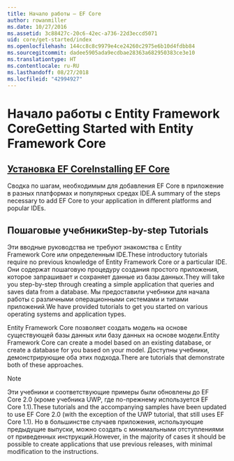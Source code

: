 ```yaml
---
title: Начало работы — EF Core
author: rowanmiller
ms.date: 10/27/2016
ms.assetid: 3c88427c-20c6-42ec-a736-22d3eccd5071
uid: core/get-started/index
ms.openlocfilehash: 144cc8c8c9979e4ce24260c2975e6b10d4fdbb84
ms.sourcegitcommit: dadee5905ada9ecdbae28363a682950383ce3e10
ms.translationtype: HT
ms.contentlocale: ru-RU
ms.lasthandoff: 08/27/2018
ms.locfileid: "42994927"
---
```

# <a name="getting-started-with-entity-framework-core"></a><span data-ttu-id="1e6e2-102">Начало работы с Entity Framework Core</span><span class="sxs-lookup"><span data-stu-id="1e6e2-102">Getting Started with Entity Framework Core</span></span>

## <a name="installing-ef-coreinstallindexmd"></a>[<span data-ttu-id="1e6e2-103">Установка EF Core</span><span class="sxs-lookup"><span data-stu-id="1e6e2-103">Installing EF Core</span></span>](install/index.md)

<span data-ttu-id="1e6e2-104">Сводка по шагам, необходимым для добавления EF Core в приложение в разных платформах и популярных средах IDE.</span><span class="sxs-lookup"><span data-stu-id="1e6e2-104">A summary of the steps necessary to add EF Core to your application in different platforms and popular IDEs.</span></span>

## <a name="step-by-step-tutorials"></a><span data-ttu-id="1e6e2-105">Пошаговые учебники</span><span class="sxs-lookup"><span data-stu-id="1e6e2-105">Step-by-step Tutorials</span></span>

<span data-ttu-id="1e6e2-106">Эти вводные руководства не требуют знакомства с Entity Framework Core или определенным IDE.</span><span class="sxs-lookup"><span data-stu-id="1e6e2-106">These introductory tutorials require no previous knowledge of Entity Framework Core or a particular IDE.</span></span> <span data-ttu-id="1e6e2-107">Они содержат пошаговую процедуру создания простого приложения, которое запрашивает и сохраняет данные из базы данных.</span><span class="sxs-lookup"><span data-stu-id="1e6e2-107">They will take you step-by-step through creating a simple application that queries and saves data from a database.</span></span> <span data-ttu-id="1e6e2-108">Мы предоставили учебники для начала работы с различными операционными системами и типами приложений.</span><span class="sxs-lookup"><span data-stu-id="1e6e2-108">We have provided tutorials to get you started on various operating systems and application types.</span></span>

<span data-ttu-id="1e6e2-109">Entity Framework Core позволяет создать модель на основе существующей базы данных или базу данных на основе модели.</span><span class="sxs-lookup"><span data-stu-id="1e6e2-109">Entity Framework Core can create a model based on an existing database, or create a database for you based on your model.</span></span> <span data-ttu-id="1e6e2-110">Доступны учебники, демонстрирующие оба этих подхода.</span><span class="sxs-lookup"><span data-stu-id="1e6e2-110">There are tutorials that demonstrate both of these approaches.</span></span>

> [!NOTE]  
> <span data-ttu-id="1e6e2-111">Эти учебники и соответствующие примеры были обновлены до EF Core 2.0 (кроме учебника UWP, где по-прежнему используется EF Core 1.1).</span><span class="sxs-lookup"><span data-stu-id="1e6e2-111">These tutorials and the accompanying samples have been updated to use EF Core 2.0 (with the exception of the UWP tutorial, that still uses EF Core 1.1).</span></span> <span data-ttu-id="1e6e2-112">Но в большинстве случаев приложения, использующие предыдущие выпуски, можно создать с минимальными отступлениями от приведенных инструкций.</span><span class="sxs-lookup"><span data-stu-id="1e6e2-112">However, in the majority of cases it should be possible to create applications that use previous releases, with minimal modification to the instructions.</span></span> 
